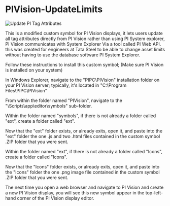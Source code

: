 # PIVision-UpdateLimits

![Update PI Tag Attributes](https://github.com/BURNT64/PIVision-UpdateLimits/assets/88587722/acdb5d80-f63d-4f5c-950c-4f1e448d3971)

This is a modified custom symbol for PI Vision displays, it lets users update all tag attributes directly from PI Vision rather than using PI System explorer, PI Vision communicates with System Explorer Via a tool called PI Web API. this was created for engineers at Tata Steel to be able to change asset limits without having to use the database software PI System Explorer.

Follow these instructions to install this custom symbol; (Make sure PI Vision is installed on your system)

In Windows Explorer, navigate to the "PIPC\PIVision" installation folder on your PI Vision server; typically, it's located in "C:\Program Files\PIPC\PIVision"

From within the folder named "PIVision", navigate to the "\Scripts\app\editor\symbols" sub-folder.

Within the folder named "symbols", if there is not already a folder called "ext", create a folder called "ext".

Now that the "ext" folder exists, or already exits, open it, and paste into the "ext" folder the one .js and two .html files contained in the custom symbol .ZIP folder that you were sent.

Within the folder named "ext", if there is not already a folder called "Icons", create a folder called "Icons".

Now that the "Icons" folder exists, or already exits, open it, and paste into the "Icons" folder the one .png image file contained in the custom symbol .ZIP folder that you were sent.

The next time you open a web browser and navigate to PI Vision and create a new PI Vision display, you will see this new symbol appear in the top-left-hand corner of the PI Vision display editor.

